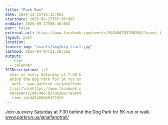 ```yaml
---
title: "Park Run"
date: 2024-12-15T15:13:00Z
startdate: 2025-09-27T07:30:00Z
enddate: 2025-09-27T08:30:00Z
patr: false
external_url: https://www.facebook.com/events/945486783706268/?event_time_id=945486840372929
layout: post
location: 
feature-img: "assets/img/big-trail.jpg"
lastmod: 2025-04-07T21:58:56Z
outputs:
  - html
  - calendar
ICSDescription: |+2
  Join us every Saturday at 7:30 b  ehind the Dog Park for 5K run or   walk.  www.parkrun.us/janalfano  trail/\n\nhttps://www.facebook.c  om/events/945486783706268/?event  _time_id=945486840372929
---
```


Join us every Saturday at 7&#58;30 behind the Dog Park for 5K run or walk.  www.parkrun.us/janalfanotrail/<br>
  <br>
  
